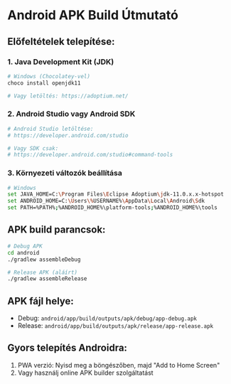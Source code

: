 # Android APK Build Útmutató

## Előfeltételek telepítése:

### 1. Java Development Kit (JDK)
```bash
# Windows (Chocolatey-vel)
choco install openjdk11

# Vagy letöltés: https://adoptium.net/
```

### 2. Android Studio vagy Android SDK
```bash
# Android Studio letöltése:
# https://developer.android.com/studio

# Vagy SDK csak:
# https://developer.android.com/studio#command-tools
```

### 3. Környezeti változók beállítása
```bash
# Windows
set JAVA_HOME=C:\Program Files\Eclipse Adoptium\jdk-11.0.x.x-hotspot
set ANDROID_HOME=C:\Users\%USERNAME%\AppData\Local\Android\Sdk
set PATH=%PATH%;%ANDROID_HOME%\platform-tools;%ANDROID_HOME%\tools
```

## APK build parancsok:

```bash
# Debug APK
cd android
./gradlew assembleDebug

# Release APK (aláírt)
./gradlew assembleRelease
```

## APK fájl helye:
- Debug: `android/app/build/outputs/apk/debug/app-debug.apk`
- Release: `android/app/build/outputs/apk/release/app-release.apk`

## Gyors telepítés Androidra:
1. PWA verzió: Nyisd meg a böngészőben, majd "Add to Home Screen"
2. Vagy használj online APK builder szolgáltatást
